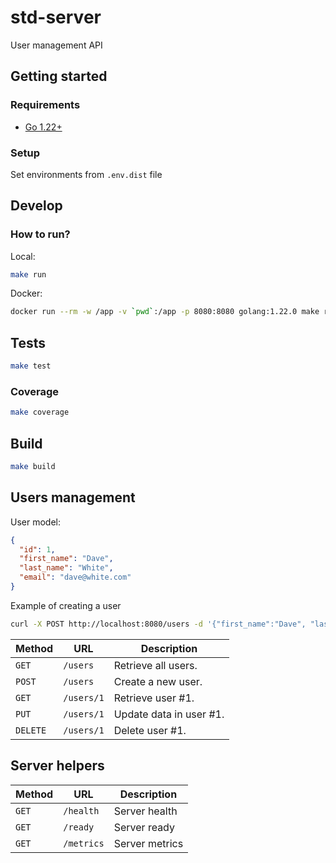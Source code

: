 # std-server
User management API

## Getting started

### Requirements

- [Go 1.22+](https://go.dev/dl/)

### Setup

Set environments from `.env.dist` file

## Develop

### How to run?

Local:
```bash
make run
```

Docker:
```bash
docker run --rm -w /app -v `pwd`:/app -p 8080:8080 golang:1.22.0 make run
```

## Tests
```bash
make test
```

### Coverage
```bash
make coverage
```

## Build
```bash
make build
```

## Users management

User model:
```json
{
  "id": 1,
  "first_name": "Dave",
  "last_name": "White",
  "email": "dave@white.com"
}
```

Example of creating a user
```bash
curl -X POST http://localhost:8080/users -d '{"first_name":"Dave", "last_name": "White", "email": "dave@white.com"}'
```

| Method   | URL        | Description             |
|----------|------------|-------------------------|
| `GET`    | `/users`   | Retrieve all users.     |
| `POST`   | `/users`   | Create a new user.      |
| `GET`    | `/users/1` | Retrieve user #1.       |
| `PUT`    | `/users/1` | Update data in user #1. |
| `DELETE` | `/users/1` | Delete user #1.         |

## Server helpers

| Method   | URL        | Description    |
|----------|------------|----------------|
| `GET`    | `/health`  | Server health  |
| `GET`    | `/ready`   | Server ready   |
| `GET`    | `/metrics` | Server metrics |
